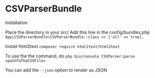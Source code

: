 # CSVParserBundle

Installation

Place the directory in your src/
Add this line in the config/bundles.php
`App\CSVParserBundle\CSVParserBundle::class => ['all' => true],`

Install html2text
`composer require html2text/html2text`

To use the the command, do
`php bin/console CSVParser:parse <pathToTheCSVFile>`

You can add the `--json` option to render as JSON
